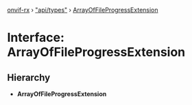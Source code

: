 [onvif-rx](../README.md) › ["api/types"](../modules/_api_types_.md) › [ArrayOfFileProgressExtension](_api_types_.arrayoffileprogressextension.md)

# Interface: ArrayOfFileProgressExtension

## Hierarchy

* **ArrayOfFileProgressExtension**
